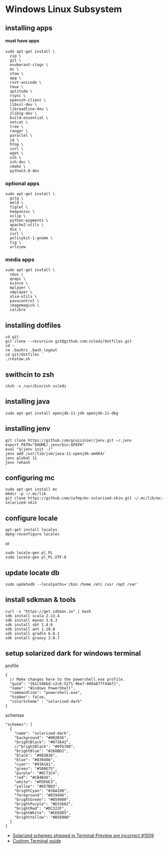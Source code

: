 Windows Linux Subsystem
=======================

## installing apps

#### must have apps
```
sudo apt-get install \
  zip \
  git \
  exuberant-ctags \
  mc \
  stow \
  apg \
  rxvt-unicode \
  tmux \
  aptitude \
  rsync \
  openssh-client \
  libssl-dev \
  libreadline-dev \
  zlib1g-dev \
  build-essential \
  netcat \
  tree \
  ranger \
  parallel \
  jq \
  htop \
  curl \
  wget \
  zsh \
  zsh-doc \
  cmake \
  python3.8-dev
```

### optional apps
```
sudo apt-get install \ 
  gitg \
  meld \
  figlet \
  keepassxc \
  xclip \
  python-pygments \
  apache2-utils \
  dia \
  curl \
  policykit-1-gnome \
  tig \
  urlview 

```

### media apps
```
sudo apt-get install \
  cmus \
  qnapi \
  evince \
  mplayer \
  smplayer \
  alsa-utils \
  pavucontrol \
  imagemagick \
  calibre
```

## installing dotfiles
```
cd git
git clone --recursive git@github.com:ssledz/dotfiles.git
cd ~
rm .bashrc .bash_logout
cd git/dotfiles
./restow.sh
```

## swithcin to zsh
```
chsh -s /usr/bin/zsh ssledz
```

## installing java
```
sudo apt-get install openjdk-11-jdk openjdk-11-dbg
```

## installing jenv
```
git clone https://github.com/gcuisinier/jenv.git ~/.jenv
export PATH="$HOME/.jenv/bin:$PATH"
eval "$(jenv init -)"
jenv add /usr/lib/jvm/java-11-openjdk-amd64/
jenv global 11
jenv rehash
```

## configuring mc
```
sudo apt-get install mc
mkdir -p ~/.mc/lib
git clone https://github.com/iwfmp/mc-solarized-skin.git ~/.mc/lib/mc-solarized-skin
```

## configure locale
```
apt-get install locales
dpkg-reconfigure locales
```
or
```
sudo locale-gen pl_PL
sudo locale-gen pl_PL.UTF-8
```

## update locate db
```
sudo updatedb --localpaths='/bin /home /etc /usr /opt /var'
```

## install sdkman & tools
```
curl -s "https://get.sdkman.io" | bash
sdk install scala 2.13.4
sdk install maven 3.6.3
sdk install sbt 1.4.6
sdk install ant 1.10.8
sdk install gradle 6.8.1
sdk install groovy 3.0.7
```

## setup solarized dark for windows terminal
profile
```
{
  // Make changes here to the powershell.exe profile.
  "guid": "{61c54bbd-c2c6-5271-96e7-009a87ff44bf}",
  "name": "Windows PowerShell",
  "commandline": "powershell.exe",
  "hidden": false,
  "colorScheme" : "solarized-dark"
}
```
schemas
```
"schemes": [
  {
    "name": "solarized-dark",
    "background": "#002B36",
    "brightBlack": "#073642",
    //"brightBlack": "#0f6780",
    "brightBlue": "#268BD2",
    "black": "#002B36",
    "blue": "#839496",
    "cyan": "#93A1A1",
    "green": "#586E75",
    "purple": "#6C71C4",
    "red": "#CB4B16",
    "white": "#FDF6E3",
    "yellow": "#657B83",
    "brightCyan": "#2AA198",
    "foreground": "#839496",
    "brightGreen": "#859900",
    "brightPurple": "#D33682",
    "brightRed": "#DC322F",
    "brightWhite": "#EEE8D5",
    "brightYellow": "#B58900"
  }
]
```
* [Solarized schemes shipped in Terminal Preview are incorrect #1509](https://github.com/microsoft/terminal/issues/1509)
* [Custom Terminal guide](https://docs.microsoft.com/en-us/windows/terminal/custom-terminal-gallery/custom-schemes)
